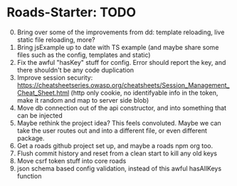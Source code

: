 # Roads-Starter: TODO
0. Bring over some of the improvements from dd: template reloading, live static file reloading, more?
0. Bring jsExample up to date with TS example (and maybe share some files such as the config, templates and static)
0. Fix the awful "hasKey" stuff for config. Error should report the key, and there shouldn't be any code duplication
0. Improve session security: https://cheatsheetseries.owasp.org/cheatsheets/Session_Management_Cheat_Sheet.html (http only cookie, no identifyable info in the token, make it random and map to server side blob)
1. Move db connection out of the api constructor, and into something that can be injected
2. Maybe rethink the project idea? This feels convoluted. Maybe we can take the user routes out and into a different file, or even different package.
3. Get a roads github project set up, and maybe a roads npm org too.
4. Flush commit history and reset from a clean start to kill any old keys
5. Move csrf token stuff into core roads
6. json schema based config validation, instead of this awful hasAllKeys function